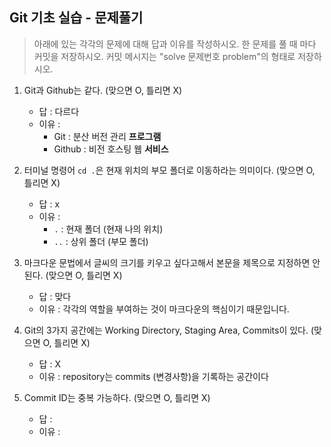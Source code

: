 ## Git 기초 실습 - 문제풀기

> 아래에 있는 각각의 문제에 대해 답과 이유를 작성하시오.
> 한 문제를 풀 때 마다 커밋을 저장하시오. 커밋 메시지는 "solve 문제번호 problem"의 형태로 저장하시오.



1. Git과 Github는 같다. (맞으면 O, 틀리면 X)

   - 답 : 다르다
   - 이유 : 
     - Git : 분산 버전 관리 **프로그램**
     - Github : 비전 호스팅 웹 **서비스**

   

2. 터미널 명령어 `cd .`은 현재 위치의 부모 폴더로 이동하라는 의미이다. (맞으면 O, 틀리면 X)

   - 답 : x
   - 이유 : 
     - `.` : 현재 폴더 (현재 나의 위치)
     - `..` : 상위 폴더 (부모 폴더)



3. 마크다운 문법에서 글씨의 크기를 키우고 싶다고해서 본문을 제목으로 지정하면 안된다. (맞으면 O, 틀리면 X)
   - 답 : 맞다
   - 이유 : 각각의 역할을 부여하는 것이 마크다운의 핵심이기 때문입니다.



4. Git의 3가지 공간에는 Working Directory, Staging Area, Commits이 있다. (맞으면 O, 틀리면 X)
   - 답 : X
   - 이유 : repository는 commits (변경사항)을 기록하는 공간이다



5. Commit ID는 중복 가능하다. (맞으면 O, 틀리면 X)
   - 답 :
   - 이유 :